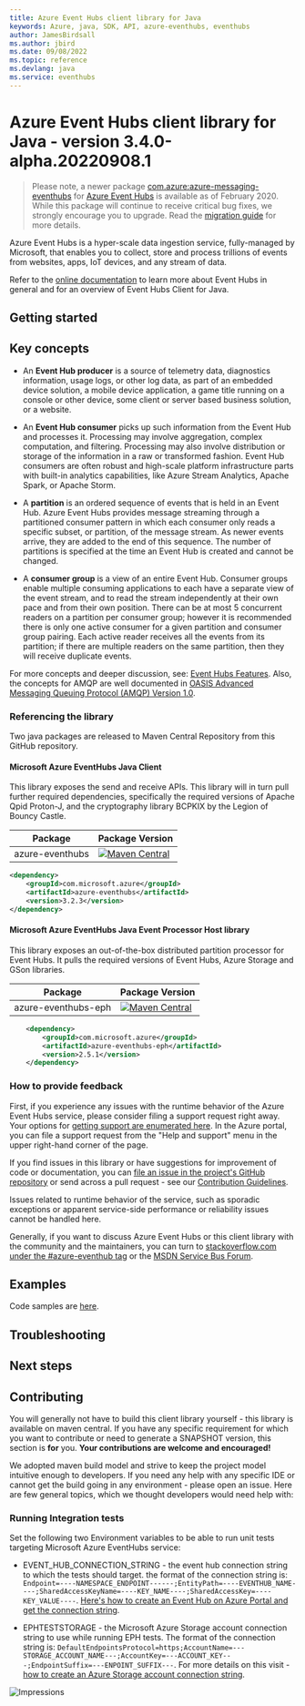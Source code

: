 ```yaml
---
title: Azure Event Hubs client library for Java
keywords: Azure, java, SDK, API, azure-eventhubs, eventhubs
author: JamesBirdsall
ms.author: jbird
ms.date: 09/08/2022
ms.topic: reference
ms.devlang: java
ms.service: eventhubs
---
```


# Azure Event Hubs client library for Java - version 3.4.0-alpha.20220908.1 


> Please note, a newer package [com.azure:azure-messaging-eventhubs](https://search.maven.org/artifact/com.azure/azure-messaging-eventhubs) for [Azure Event Hubs](https://azure.microsoft.com/services/event-hubs/) is available as of February 2020. While this package will continue to receive critical bug fixes, we strongly encourage you to upgrade. Read the [migration guide](https://aka.ms/azsdk/java/migrate/eh) for more details.

Azure Event Hubs is a hyper-scale data ingestion service, fully-managed by Microsoft, that enables you to collect, store
and process trillions of events from websites, apps, IoT devices, and any stream of data.

Refer to the [online documentation](https://azure.microsoft.com/services/event-hubs/) to learn more about Event Hubs in
general and for an overview of Event Hubs Client for Java.

## Getting started

## Key concepts

- An **Event Hub producer** is a source of telemetry data, diagnostics information, usage logs, or other log data, as
  part of an embedded device solution, a mobile device application, a game title running on a console or other device,
  some client or server based business solution, or a website.

- An **Event Hub consumer** picks up such information from the Event Hub and processes it. Processing may involve
  aggregation, complex computation, and filtering. Processing may also involve distribution or storage of the
  information in a raw or transformed fashion. Event Hub consumers are often robust and high-scale platform
  infrastructure parts with built-in analytics capabilities, like Azure Stream Analytics, Apache Spark, or Apache Storm.

- A **partition** is an ordered sequence of events that is held in an Event Hub. Azure Event Hubs provides message
  streaming through a partitioned consumer pattern in which each consumer only reads a specific subset, or partition, of
  the message stream. As newer events arrive, they are added to the end of this sequence. The number of partitions is
  specified at the time an Event Hub is created and cannot be changed.

- A **consumer group** is a view of an entire Event Hub. Consumer groups enable multiple consuming applications to each
  have a separate view of the event stream, and to read the stream independently at their own pace and from their own
  position. There can be at most 5 concurrent readers on a partition per consumer group; however it is recommended
  there is only one active consumer for a given partition and consumer group pairing. Each active reader receives all
  the events from its partition; if there are multiple readers on the same partition, then they will receive duplicate
  events.

For more concepts and deeper discussion, see: 
[Event Hubs Features](/azure/event-hubs/event-hubs-features). Also, the concepts for AMQP
are well documented in [OASIS Advanced Messaging Queuing Protocol (AMQP) Version 
1.0](https://docs.oasis-open.org/amqp/core/v1.0/os/amqp-core-overview-v1.0-os.html).

### Referencing the library

Two java packages are released to Maven Central Repository from this GitHub repository.

#### Microsoft Azure EventHubs Java Client

This library exposes the send and receive APIs. This library will in turn pull further required dependencies, specifically
the required versions of Apache Qpid Proton-J, and the cryptography library BCPKIX by the Legion of Bouncy Castle.

|Package|Package Version|
|--------|------------------|
|azure-eventhubs|[![Maven Central](https://maven-badges.herokuapp.com/maven-central/com.microsoft.azure/azure-eventhubs/badge.svg)](https://maven-badges.herokuapp.com/maven-central/com.microsoft.azure/azure-eventhubs)

```xml
<dependency>
    <groupId>com.microsoft.azure</groupId>
    <artifactId>azure-eventhubs</artifactId>
    <version>3.2.3</version>
</dependency>
```

#### Microsoft Azure EventHubs Java Event Processor Host library

This library exposes an out-of-the-box distributed partition processor for Event Hubs.
It pulls the required versions of Event Hubs, Azure Storage and GSon libraries.

|Package|Package Version|
|--------|------------------|
|azure-eventhubs-eph|[![Maven Central](https://maven-badges.herokuapp.com/maven-central/com.microsoft.azure/azure-eventhubs-eph/badge.svg)](https://maven-badges.herokuapp.com/maven-central/com.microsoft.azure/azure-eventhubs-eph)

```XML
    <dependency>
        <groupId>com.microsoft.azure</groupId>
        <artifactId>azure-eventhubs-eph</artifactId>
        <version>2.5.1</version>
    </dependency>
```

### How to provide feedback

First, if you experience any issues with the runtime behavior of the Azure Event Hubs service, please consider filing a
support request right away. Your options for [getting support are enumerated
here](https://azure.microsoft.com/support/options/). In the Azure portal, you can file a support request from the "Help
and support" menu in the upper right-hand corner of the page.

If you find issues in this library or have suggestions for improvement of code or documentation, you can [file an issue
in the project's GitHub repository](https://github.com/Azure/azure-sdk-for-java/issues) or send across a pull request -
see our [Contribution Guidelines](https://github.com/Azure/azure-sdk-for-java/blob/main/sdk/eventhubs/azure-messaging-eventhubs/CONTRIBUTING.md).

Issues related to runtime behavior of the service, such as sporadic exceptions or apparent service-side performance or
reliability issues cannot be handled here.

Generally, if you want to discuss Azure Event Hubs or this client library with the community and the maintainers, you
can turn to [stackoverflow.com under the #azure-eventhub tag](https://stackoverflow.com/questions/tagged/azure-eventhub)
or the [MSDN Service Bus Forum](https://social.msdn.microsoft.com/Forums/home?forum=servbus).

## Examples

Code samples are [here](https://github.com/Azure/azure-event-hubs/tree/master/samples/Java).

## Troubleshooting

## Next steps

## Contributing

You will generally not have to build this client library yourself - this library is available on maven central. If you
have any specific requirement for which you want to contribute or need to generate a SNAPSHOT version, this section is
**for** you. **Your contributions are welcome and encouraged!**

We adopted maven build model and strive to keep the project model intuitive enough to developers.
If you need any help with any specific IDE or cannot get the build going in any environment - please open an issue.
Here are few general topics, which we thought developers would need help with:

### Running Integration tests

Set the following two Environment variables to be able to run unit tests targeting Microsoft Azure EventHubs service:

* EVENT_HUB_CONNECTION_STRING - the event hub connection string to which the tests should target. the format of the
  connection string is:
  `Endpoint=----NAMESPACE_ENDPOINT------;EntityPath=----EVENTHUB_NAME----;SharedAccessKeyName=----KEY_NAME----;SharedAccessKey=----KEY_VALUE----`.
  [Here's how to create an Event Hub on Azure Portal and get the connection
  string](/azure/event-hubs/event-hubs-create).

* EPHTESTSTORAGE - the Microsoft Azure Storage account connection string to use while running EPH tests. The format of
  the connection string is:
  `DefaultEndpointsProtocol=https;AccountName=---STORAGE_ACCOUNT_NAME---;AccountKey=---ACCOUNT_KEY---;EndpointSuffix=---ENPOINT_SUFFIX---`.
  For more details on this visit - [how to create an Azure Storage account connection
  string](/azure/storage/common/storage-configure-connection-string#create-a-connection-string-for-an-azure-storage-account).

![Impressions](https://azure-sdk-impressions.azurewebsites.net/api/impressions/azure-sdk-for-java%2Fsdk%2Feventhubs%2Fmicrosoft-azure-eventhubs%2FREADME.png)

